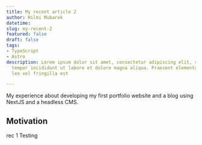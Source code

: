 ```yaml
---
title: My recent article 2
author: Hilmi Mubarok
datetime: 
slug: my-recent-2
featured: false
draft: false
tags:
- TypeScript
- Astro
description: Lorem ipsum dolor sit amet, consectetur adipiscing elit, sed do eiusmod
  tempor incididunt ut labore et dolore magna aliqua. Praesent elementum facilisis
  leo vel fringilla est

---
```

My experience about developing my first portfolio website and a blog using NextJS and a headless CMS.

## Motivation

rec 1 Testing